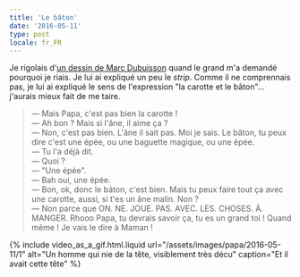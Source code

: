 ```yaml
---
title: 'Le bâton'
date: '2016-05-11'
type: post
locale: fr_FR
---
```


Je rigolais d'[un dessin de Marc Dubuisson](http://absurdo.lapin.org/index.php?number=86#strips '"Ab Absurdo - La carotte et le bâton", Marc Dubuisson') quand le grand m'a demandé pourquoi je riais. Je lui ai expliqué un peu le _strip_. Comme il ne comprennais pas, je lui ai expliqué le sens de l'expression "la carotte et le bâton"… j'aurais mieux fait de me taire.

<!-- more -->

> — Mais Papa, c'est pas bien la carotte !  
> — Ah bon ? Mais si l'âne, il aime ça ?  
> — Non, c'est pas bien. L'âne il sait pas. Moi je sais. Le bâton, tu peux dire c'est une épée, ou une baguette magique, ou une épée.  
> — Tu l'a déjà dit.  
> — Quoi ?  
> — "Une épée".  
> — Bah oui, une épée.  
> — Bon, ok, donc le bâton, c'est bien. Mais tu peux faire tout ça avec une carotte, aussi, si t'es un âne malin. Non ?  
> — Non parce que ON. NE. JOUE. PAS. AVEC. LES. CHOSES. À. MANGER. Rhooo Papa, tu devrais savoir ça, tu es un grand toi ! Quand même ! Je vais le dire à Maman !

{% include video_as_a_gif.html.liquid
url="/assets/images/papa/2016-05-11/1"
alt="Un homme qui nie de la tête, visiblement très décu"
caption="Et il avait cette tête"
%}
